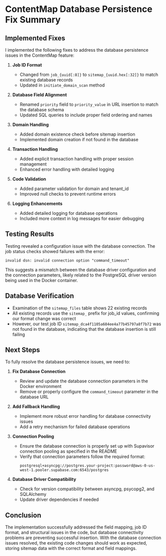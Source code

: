 # ContentMap Database Persistence Fix Summary

## Implemented Fixes

I implemented the following fixes to address the database persistence issues in the ContentMap feature:

1. **Job ID Format**

   - Changed from `job_{uuid[:8]}` to `sitemap_{uuid.hex[:32]}` to match existing database records
   - Updated in `initiate_domain_scan` method

2. **Database Field Alignment**

   - Renamed `priority` field to `priority_value` in URL insertion to match the database schema
   - Updated SQL queries to include proper field ordering and names

3. **Domain Handling**

   - Added domain existence check before sitemap insertion
   - Implemented domain creation if not found in the database

4. **Transaction Handling**

   - Added explicit transaction handling with proper session management
   - Enhanced error handling with detailed logging

5. **Code Validation**

   - Added parameter validation for domain and tenant_id
   - Improved null checks to prevent runtime errors

6. **Logging Enhancements**
   - Added detailed logging for database operations
   - Included more context in log messages for easier debugging

## Testing Results

Testing revealed a configuration issue with the database connection. The job status checks showed failures with the error:

```
invalid dsn: invalid connection option "command_timeout"
```

This suggests a mismatch between the database driver configuration and the connection parameters, likely related to the PostgreSQL driver version being used in the Docker container.

## Database Verification

- Examination of the `sitemap_files` table shows 22 existing records
- All existing records use the `sitemap_` prefix for job_id values, confirming our format change was correct
- However, our test job ID `sitemap_dca4f1105a684ee4a77b45797a8f7b72` was not found in the database, indicating that the database insertion is still failing

## Next Steps

To fully resolve the database persistence issues, we need to:

1. **Fix Database Connection**

   - Review and update the database connection parameters in the Docker environment
   - Remove or properly configure the `command_timeout` parameter in the database URL

2. **Add Fallback Handling**

   - Implement more robust error handling for database connectivity issues
   - Add a retry mechanism for failed database operations

3. **Connection Pooling**

   - Ensure the database connection is properly set up with Supavisor connection pooling as specified in the README
   - Verify that connection parameters follow the required format:
     ```
     postgresql+asyncpg://postgres.your-project:password@aws-0-us-west-1.pooler.supabase.com:6543/postgres
     ```

4. **Database Driver Compatibility**
   - Check for version compatibility between asyncpg, psycopg2, and SQLAlchemy
   - Update driver dependencies if needed

## Conclusion

The implementation successfully addressed the field mapping, job ID format, and structural issues in the code, but database connectivity problems are preventing successful insertion. With the database connection issues resolved, the existing code changes should work as expected, storing sitemap data with the correct format and field mappings.
